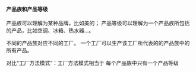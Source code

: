 #### 产品族和产品等级
产品族可以理解为某种品牌，比如美的；
产品等级可以理解为一个产品族所包括的产品，比如空调、冰箱、热水器...。

不同的产品族对应不同的工厂。
一个工厂可以生产该工厂所代表的的产品族中的所有产品。

对比“工厂方法模式”：工厂方法模式相当于 每个产品族中只有一个产品等级